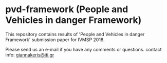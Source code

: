 # pvd-framework (People and Vehicles in danger Framework)

This repository contains results of 'People and Vehicles in danger Framework' submission paper for IVMSP 2018.

Please send us an e-mail if you have any comments or questions.
contact info: giannakeris@iti.gr
